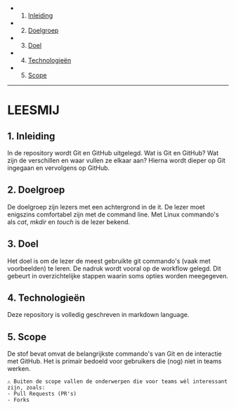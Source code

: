 <!-- vscode-markdown-toc -->
* 1. [Inleiding](#Inleiding)
* 2. [Doelgroep](#Doelgroep)
* 3. [Doel](#Doel)
* 4. [Technologieën](#Technologien)
* 5. [Scope](#Scope)

<!-- vscode-markdown-toc-config
	numbering=true
	autoSave=true
	/vscode-markdown-toc-config -->
<!-- /vscode-markdown-toc -->

-----
# LEESMIJ

##  1. <a name='Inleiding'></a>Inleiding
In de repository wordt Git en GitHub uitgelegd. Wat is Git en GitHub? Wat zijn de verschillen en waar vullen ze elkaar aan? Hierna wordt dieper op Git ingegaan en vervolgens op GitHub.

##  2. <a name='Doelgroep'></a>Doelgroep
De doelgroep zijn lezers met een achtergrond in de it. De lezer moet enigszins comfortabel zijn met de command line. Met Linux commando's als *cat*, *mkdir* en *touch* is de lezer bekend.

##  3. <a name='Doel'></a>Doel
Het doel is om de lezer de meest gebruikte git commando's (vaak met voorbeelden) te leren. De nadruk wordt vooral op de workflow gelegd. Dit gebeurt in overzichtelijke stappen waarin soms opties worden meegegeven. 

##  4. <a name='Technologien'></a>Technologieën
Deze repository is volledig geschreven in markdown language.

## 5. <a name='Scope'></a>Scope
De stof bevat omvat de belangrijkste commando's van Git en de interactie met GitHub. Het is primair bedoeld voor gebruikers die (nog) niet in teams werken.
```
⚠️ Buiten de scope vallen de onderwerpen die voor teams wèl interessant zijn, zoals:
- Pull Requests (PR's)
- Forks
```
